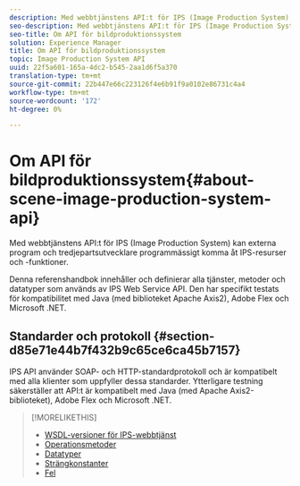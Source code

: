 ```yaml
---
description: Med webbtjänstens API:t för IPS (Image Production System) kan externa program och tredjepartsutvecklare programmässigt komma åt IPS-resurser och -funktioner.
seo-description: Med webbtjänstens API:t för IPS (Image Production System) kan externa program och tredjepartsutvecklare programmässigt komma åt IPS-resurser och -funktioner.
seo-title: Om API för bildproduktionssystem
solution: Experience Manager
title: Om API för bildproduktionssystem
topic: Image Production System API
uuid: 22f5a601-165a-4dc2-b545-2aa1d6f5a370
translation-type: tm+mt
source-git-commit: 22b447e66c223126f4e6b91f9a0102e86731c4a4
workflow-type: tm+mt
source-wordcount: '172'
ht-degree: 0%

---
```



# Om API för bildproduktionssystem{#about-scene-image-production-system-api}

Med webbtjänstens API:t för IPS (Image Production System) kan externa program och tredjepartsutvecklare programmässigt komma åt IPS-resurser och -funktioner.

Denna referenshandbok innehåller och definierar alla tjänster, metoder och datatyper som används av IPS Web Service API. Den har specifikt testats för kompatibilitet med Java (med biblioteket Apache Axis2), Adobe Flex och Microsoft .NET.

## Standarder och protokoll {#section-d85e71e44b7f432b9c65ce6ca45b7157}

IPS API använder SOAP- och HTTP-standardprotokoll och är kompatibelt med alla klienter som uppfyller dessa standarder. Ytterligare testning säkerställer att API:t är kompatibelt med Java (med Apache Axis2-biblioteket), Adobe Flex och Microsoft .NET.

>[!MORELIKETHIS]
>
>* [WSDL-versioner för IPS-webbtjänst](c-wsdl-versions.md#concept-aff3e13f3b59486882260b5f2e962226)
>* [Operationsmetoder](operations/c-operations-intro/c-methods/c-methods.md)
>* [Datatyper](types/c-data-types/c-data-types.md#concept-dcf2ce73ff334e22bc4c634e3a0a50a6)
>* [Strängkonstanter](string-constants/c-string-constants/c-string-constants.md)
>* [Fel](faults/c-faults/c-faults.md#concept-28c5e495f39443ecab05384d8cf8ab6b)

